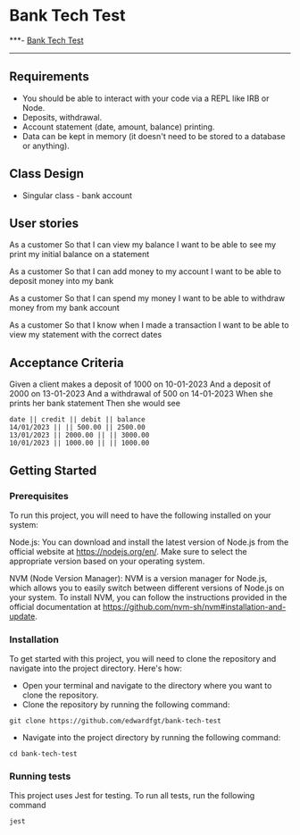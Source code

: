 # Bank Tech Test


***- [Bank Tech Test](#bank-tech-test)

***

## Requirements

* You should be able to interact with your code via a REPL like IRB or Node.
* Deposits, withdrawal.
* Account statement (date, amount, balance) printing.
* Data can be kept in memory (it doesn't need to be stored to a database or anything).

## Class Design
- Singular class - bank account

## User stories
As a customer
So that I can view my balance
I want to be able to see my print my initial balance on a statement

As a customer
So that I can add money to my account
I want to be able to deposit money into my bank

As a customer
So that I can spend my money
I want to be able to withdraw money from my bank account

As a customer
So that I know when I made a transaction
I want to be able to view my statement with the correct dates

## Acceptance Criteria
Given a client makes a deposit of 1000 on 10-01-2023
And a deposit of 2000 on 13-01-2023
And a withdrawal of 500 on 14-01-2023
When she prints her bank statement
Then she would see


```
date || credit || debit || balance
14/01/2023 || || 500.00 || 2500.00
13/01/2023 || 2000.00 || || 3000.00
10/01/2023 || 1000.00 || || 1000.00
```

## Getting Started

### Prerequisites
To run this project, you will need to have the following installed on your system:

Node.js: You can download and install the latest version of Node.js from the official website at https://nodejs.org/en/. Make sure to select the appropriate version based on your operating system.

NVM (Node Version Manager): NVM is a version manager for Node.js, which allows you to easily switch between different versions of Node.js on your system. To install NVM, you can follow the instructions provided in the official documentation at https://github.com/nvm-sh/nvm#installation-and-update.

### Installation
To get started with this project, you will need to clone the repository and navigate into the project directory. Here's how:

- Open your terminal and navigate to the directory where you want to clone the repository.
- Clone the repository by running the following command:

```
git clone https://github.com/edwardfgt/bank-tech-test
```

- Navigate into the project directory by running the following command:

```
cd bank-tech-test
```

### Running tests
This project uses Jest for testing. To run all tests, run the following command
```
jest
```